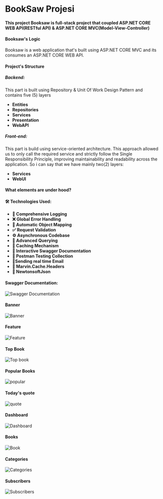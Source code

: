 # BookSaw Projesi

#### This project Booksaw is full-stack project that coupled ASP.NET CORE WEB API(RESTful API) & ASP.NET CORE MVC(Model-View-Controller)

#### Booksaw's Logic
Booksaw is a web application that's built using ASP.NET CORE MVC and its consumes an ASP.NET CORE WEB API.

#### Project's Structure
##### Backend:
This part is built using Repository & Unit Of Work Design Pattern and contains five (5) layers
- **Entities**
- **Repositories**
- **Services**
- **Presentation**
- **WebAPI**
##### Front-end:
This part is build using service-oriented architecture. This approach allowed us to only call the required service and strictly follow the Single Responsibility Principle, improving maintainability and readability across the application. So i can say that we have mainly two(2) layers:
- **Services**
- **WebUI**

#### What elements are under hood?
#### 🛠️ Technologies Used:
- **📝 Comprehensive Logging**
- **❌ Global Error Handling**
- **🔄 Automatic Object Mapping**
- **✅ Request Validation**
- **⚙️ Asynchronous Codebase**
- **🎯 Advanced Querying**
- **🧠 Caching Mechanism**
- **📘 Interactive Swagger Documentation**
- **🧪 Postman Testing Collection**
- **📝Sending real time Email**
- **🧠 Marvin.Cache.Headers**
- **🧾 NewtonsoftJson**

#### Swagger Documentation:
![Swagger Documentation](src/swagger.PNG "Swagger")

#### Banner 
![Banner ](src/banner.PNG "banner")

#### Feature 
![Feature ](src/feature.PNG "feature")

#### Top Book 
![Top book ](src/mostsall.PNG "top book")

#### Popular Books 
![popular ](src/popular.PNG "popular")

#### Today's quote 
![quote ](src/quote.PNG "quote")

#### Dashboard 
![Dashboard ](src/dash.PNG "dashboard")

#### Books 
![Book ](src/kitaplar.PNG "Books")

#### Categories 
![Categories ](src/kategoriler.PNG "Categories")

#### Subscribers 
![Subscribers ](src/abone.PNG "Subscribers")




